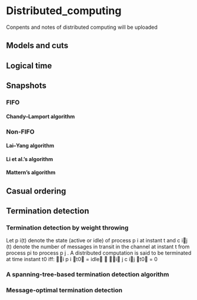 # Distributed_computing
Conpents and notes of distributed computing will be uploaded
## Models and cuts

## Logical time

## Snapshots

### FIFO

#### Chandy–Lamport algorithm

### Non-FIFO

#### Lai–Yang algorithm
#### Li et al.’s algorithm
#### Mattern’s algorithm

## Casual ordering

## Termination detection

### Termination detection by weight throwing
Let p i(t) denote the state (active or idle) of process p i at instant t and c ij (t)
denote the number of messages in transit in the channel at instant t from
process pi to process p j . A distributed computation is said to be terminated
at time instant t0 iff:
∀i p i t0 = idle ∧ ∀i j c ij t0 = 0


### A spanning-tree-based termination detection algorithm

### Message-optimal termination detection
